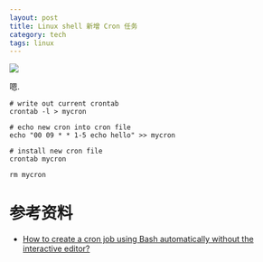 ```yaml
---
layout: post
title: Linux shell 新增 Cron 任务
category: tech
tags: linux
---
```

![](https://cdn.kelu.org/blog/tags/linux.jpg)

嗯.

```
# write out current crontab
crontab -l > mycron

# echo new cron into cron file
echo "00 09 * * 1-5 echo hello" >> mycron

# install new cron file
crontab mycron

rm mycron
```

# 参考资料

* [How to create a cron job using Bash automatically without the interactive editor?](https://stackoverflow.com/questions/878600/how-to-create-a-cron-job-using-bash-automatically-without-the-interactive-editor)
